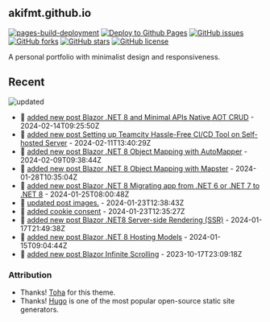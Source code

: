 ## akifmt.github.io

[![pages-build-deployment](https://github.com/akifmt/akifmt.github.io/actions/workflows/pages/pages-build-deployment/badge.svg)](https://github.com/akifmt/akifmt.github.io/actions/workflows/pages/pages-build-deployment)
[![Deploy to Github Pages](https://github.com/akifmt/akifmt.github.io/actions/workflows/deploy-site.yaml/badge.svg)](https://github.com/akifmt/akifmt.github.io/actions/workflows/deploy-site.yaml)
[![GitHub issues](https://img.shields.io/github/issues/akifmt/akifmt.github.io)](https://github.com/akifmt/akifmt.github.io/issues)
[![GitHub forks](https://img.shields.io/github/forks/akifmt/akifmt.github.io)](https://github.com/akifmt/akifmt.github.io/network)
[![GitHub stars](https://img.shields.io/github/stars/akifmt/akifmt.github.io)](https://github.com/akifmt/akifmt.github.io/stargazers)
[![GitHub license](https://img.shields.io/github/license/akifmt/akifmt.github.io)](https://github.com/akifmt/akifmt.github.io/blob/master/LICENSE)

A personal portfolio with minimalist design and responsiveness.


## Recent

<!-- Latest_Commits_Start -->
![updated](https://img.shields.io/badge/Updated-Wed%20Feb%2014%202024%2009%3A27%3A34%20GMT%2B0000%20(Coordinated%20Universal%20Time)-blue.svg)
- :page_facing_up: [added new post Blazor .NET 8 and Minimal APIs Native AOT CRUD](https://github.com/akifmt/akifmt.github.io/commit/70f8b6644e1f8ea614e1bc62abbca65d2a33c6d4) - 2024-02-14T09:25:50Z 
- :page_facing_up: [added new post Setting up Teamcity Hassle-Free CI/CD Tool on Self-hosted Server](https://github.com/akifmt/akifmt.github.io/commit/bd235f7aba436be199cd922136034211c2cb33f8) - 2024-02-11T13:40:29Z 
- :page_facing_up: [added new post Blazor .NET 8 Object Mapping with AutoMapper](https://github.com/akifmt/akifmt.github.io/commit/05516b0fc6e325cf5b29361722bcad85aa2b857a) - 2024-02-09T09:38:44Z 
- :page_facing_up: [added new post Blazor .NET 8 Object Mapping with Mapster](https://github.com/akifmt/akifmt.github.io/commit/a1b19e2b0c7f55a0af38bac38004c17dd7451111) - 2024-01-28T10:35:04Z 
- :page_facing_up: [added new post Blazor .NET 8 Migrating app from .NET 6 or .NET 7 to .NET 8](https://github.com/akifmt/akifmt.github.io/commit/3ebc882b9d742f1b18959e2f8e442267e9f5f18c) - 2024-01-25T08:00:48Z 
- :page_facing_up: [updated post images.](https://github.com/akifmt/akifmt.github.io/commit/9a97aaf6486c90b6b1b8d0be205887e135471450) - 2024-01-23T12:38:43Z 
- :page_facing_up: [added cookie consent](https://github.com/akifmt/akifmt.github.io/commit/51e7732dc3752ba95ad4c0135b22608f75b57d30) - 2024-01-23T12:35:27Z 
- :page_facing_up: [added new post Blazor .NET8 Server-side Rendering (SSR)](https://github.com/akifmt/akifmt.github.io/commit/f8907e873806ead1bdb01f5dd35dda60ee7559bf) - 2024-01-17T21:49:38Z 
- :page_facing_up: [added new post Blazor .NET 8 Hosting Models](https://github.com/akifmt/akifmt.github.io/commit/e0bb99196a6a463734eb7c53856e13748d9f67c2) - 2024-01-15T09:04:44Z 
- :page_facing_up: [added new post Blazor Infinite Scrolling](https://github.com/akifmt/akifmt.github.io/commit/3d054657af2f2aeffd3197cadd40298cd8603025) - 2023-10-17T23:09:18Z 
<!-- Latest_Commits_End -->

### Attribution

- Thanks! [Toha](https://github.com/hugo-toha/toha) for this theme.
- Thanks! [Hugo](https://gohugo.io/) is one of the most popular open-source static site generators.
